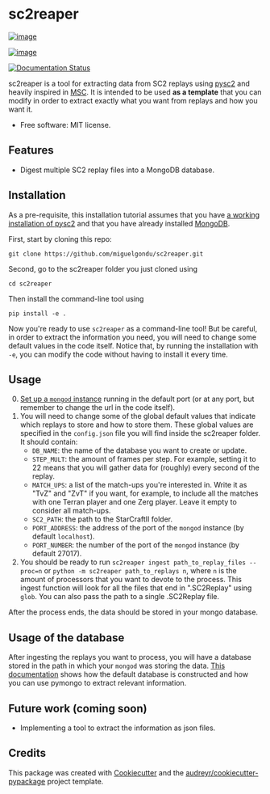 sc2reaper
==========

[![image](https://img.shields.io/pypi/v/sc2reaper.svg)](https://pypi.python.org/pypi/sc2reaper)

[![image](https://img.shields.io/travis/miguelgondu/sc2reaper.svg)](https://travis-ci.org/miguelgondu/sc2reaper)

[![Documentation Status](https://readthedocs.org/projects/sc2reaper/badge/?version=latest)](https://sc2reaper.readthedocs.io/en/latest/?badge=latest)

sc2reaper is a tool for extracting data from SC2 replays using [pysc2](https://github.com/deepmind/pysc2) and heavily inspired in [MSC](https://github.com/wuhuikai/MSC). It is intended to be used **as a template** that you can modify in order to extract exactly what you want from replays and how you want it.

-   Free software: MIT license.

Features
--------

-   Digest multiple SC2 replay files into a MongoDB database.

Installation
------------

As a pre-requisite, this installation tutorial assumes that you have [a working installation of pysc2](https://github.com/deepmind/pysc2#quick-start-guide) and that you have already installed [MongoDB](https://docs.mongodb.com/manual/installation/).

First, start by cloning this repo:

```
git clone https://github.com/miguelgondu/sc2reaper.git
```

Second, go to the sc2reaper folder you just cloned using

```
cd sc2reaper
```

Then install the command-line tool using

```
pip install -e .
```

Now you're ready to use `sc2reaper` as a command-line tool! But be careful, in order to extract the information you need, you will need to change some default values in the code itself. Notice that, by running the installation with `-e`, you can modify the code without having to install it every time.

Usage
-----

0. [Set up a `mongod` instance](https://docs.mongodb.com/manual/tutorial/install-mongodb-enterprise-on-ubuntu/#start-mongodb) running in the default port (or at any port, but remember to change the url in the code itself).
1. You will need to change some of the global default values that indicate which replays to store and how to store them. These global values are specified in the `config.json` file you will find inside the sc2reaper folder. It should contain:
	- `DB_NAME`: the name of the database you want to create or update.
	- `STEP_MULT`: the amount of frames per step. For example, setting it to 22 means that you will gather data for (roughly) every second of the replay.
	- `MATCH_UPS`: a list of the match-ups you're interested in. Write it as "TvZ" and "ZvT" if you want, for example, to include all the matches with one Terran player and one Zerg player. Leave it empty to consider all match-ups.
	- `SC2_PATH`: the path to the StarCraftII folder.
	- `PORT_ADDRESS`: the address of the port of the `mongod` instance (by default `localhost`).
	- `PORT_NUMBER`: the number of the port of the `mongod` instance (by default 27017).
2. You should be ready to run `sc2reaper ingest path_to_replay_files --proc=n` or `python -m sc2reaper path_to_replays n`, where `n` is the amount of processors that you want to devote to the process. This ingest function will look for all the files that end in ".SC2Replay" using `glob`. You can also pass the path to a single .SC2Replay file.

After the process ends, the data should be stored in your mongo database.

Usage of the database
---------------------

After ingesting the replays you want to process, you will have a database stored in the path in which your `mongod` was storing the data. [This documentation](https://github.com/miguelgondu/sc2reaper/blob/master/using_sc2reaper_database.md) shows how the default database is constructed and how you can use pymongo to extract relevant information. 

Future work (coming soon)
-------------------------

- Implementing a tool to extract the information as json files.


Credits
-------

This package was created with
[Cookiecutter](https://github.com/audreyr/cookiecutter) and the
[audreyr/cookiecutter-pypackage](https://github.com/audreyr/cookiecutter-pypackage)
project template.

